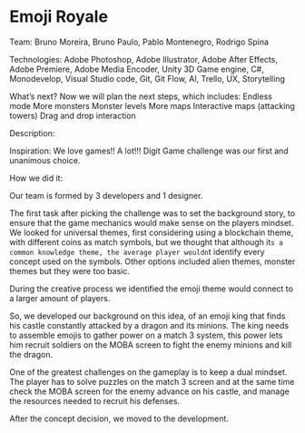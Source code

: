 # Emoji Royale

Team: Bruno Moreira, Bruno Paulo, Pablo Montenegro, Rodrigo Spina

Technologies: Adobe Photoshop, Adobe Illustrator, Adobe After Effects, Adobe Premiere, Adobe Media Encoder, Unity 3D Game engine, C#, Monodevelop, Visual Studio code, Git, Git Flow, AI, Trello, UX, Storytelling

What’s next?
Now we will plan the next steps, which includes:
Endless mode
More monsters
Monster levels
More maps
Interactive maps (attacking towers)
Drag and drop interaction

Description:

Inspiration: We love games!! A lot!!! Digit Game challenge was our first and unanimous choice.

How we did it:

Our team is formed by 3 developers and 1 designer.

The first task after picking the challenge was to set the background story, to ensure that the game mechanics would make sense on the players mindset.
We looked for universal themes, first considering using a blockchain theme, with different coins as match symbols, but we thought that although it`s a common knowledge theme, the average player wouldn`t identify every concept used on the symbols.
Other options included alien themes, monster themes but they were too basic.

During the creative process we identified the emoji theme would connect to a larger amount of players.

So, we developed our background on this idea, of an emoji king that finds his castle constantly attacked by a dragon and its minions. 
The king needs to assemble emojis to gather power on a match 3 system, this power lets him recruit soldiers on the MOBA screen to fight the enemy minions and kill the dragon.

One of the greatest challenges on the gameplay is to keep a dual mindset. The player has to solve puzzles on the match 3 screen and at the same time check the MOBA screen for the enemy advance on his castle, and manage the resources needed to recruit his defenses.

After the concept decision, we moved to the development.